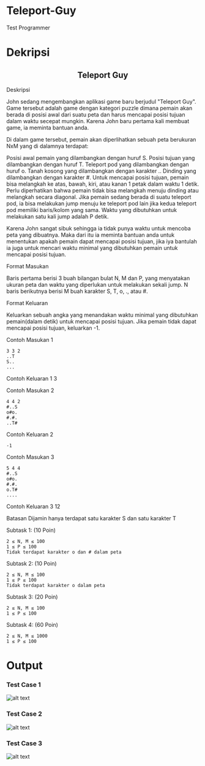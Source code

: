 # Teleport-Guy
Test Programmer

# Dekripsi
<h2><center>Teleport Guy</center></h3>
Deskripsi

John sedang mengembangkan aplikasi game baru berjudul "Teleport Guy". Game tersebut adalah game dengan kategori puzzle dimana pemain akan berada di posisi awal dari suatu peta dan harus mencapai posisi tujuan dalam waktu secepat mungkin. Karena John baru pertama kali membuat game, ia meminta bantuan anda.

Di dalam game tersebut, pemain akan diperlihatkan sebuah peta berukuran NxM yang di dalamnya terdapat:

Posisi awal pemain yang dilambangkan dengan huruf S.
Posisi tujuan yang dilambangkan dengan huruf T.
Teleport pod yang dilambangkan dengan huruf o.
Tanah kosong yang dilambangkan dengan karakter ..
Dinding yang dilambangkan dengan karakter #.
Untuk mencapai posisi tujuan, pemain bisa melangkah ke atas, bawah, kiri, atau kanan 1 petak dalam waktu 1 detik. Perlu diperhatikan bahwa pemain tidak bisa melangkah menuju dinding atau melangkah secara diagonal. Jika pemain sedang berada di suatu teleport pod, ia bisa melakukan jump menuju ke teleport pod lain jika kedua teleport pod memiliki baris/kolom yang sama. Waktu yang dibutuhkan untuk melakukan satu kali jump adalah P detik.

Karena John sangat sibuk sehingga ia tidak punya waktu untuk mencoba peta yang dibuatnya. Maka dari itu ia meminta bantuan anda untuk menentukan apakah pemain dapat mencapai posisi tujuan, jika iya bantulah ia juga untuk mencari waktu minimal yang dibutuhkan pemain untuk mencapai posisi tujuan.

Format Masukan

Baris pertama berisi 3 buah bilangan bulat N, M dan P, yang menyatakan ukuran peta dan waktu yang diperlukan untuk melakukan sekali jump. N baris berikutnya berisi M buah karakter S, T, o, ., atau #.

Format Keluaran

Keluarkan sebuah angka yang menandakan waktu minimal yang dibutuhkan pemain(dalam detik) untuk mencapai posisi tujuan. Jika pemain tidak dapat mencapai posisi tujuan, keluarkan -1.

Contoh Masukan 1
```
3 3 2
..T
S..
...
```

Contoh Keluaran 1
3

Contoh Masukan 2
```
4 4 2
#..S
o#o.
#.#.
..T#
```

Contoh Keluaran 2
```
-1
```

Contoh Masukan 3
```
5 4 4
#..S
o#o.
#.#.
o.T#
....
```

Contoh Keluaran 3
12


Batasan
Dijamin hanya terdapat satu karakter S dan satu karakter T

Subtask 1: (10 Poin)
```
2 ≤ N, M ≤ 100
1 ≤ P ≤ 100
Tidak terdapat karakter o dan # dalam peta
```
 
Subtask 2: (10 Poin)
```
2 ≤ N, M ≤ 100
1 ≤ P ≤ 100
Tidak terdapat karakter o dalam peta
```

Subtask 3: (20 Poin)
```
2 ≤ N, M ≤ 100
1 ≤ P ≤ 100
```

Subtask 4: (60 Poin)
```
2 ≤ N, M ≤ 1000
1 ≤ P ≤ 100
```

# Output
### Test Case 1
![alt text](https://i.imgur.com/FYi4zWI.png "Test Case 1")

### Test Case 2
![alt text](https://i.imgur.com/rTrGd3h.png "Test Case 2")

### Test Case 3
![alt text](https://i.imgur.com/cmWi5HV.png "Test Case 3")
